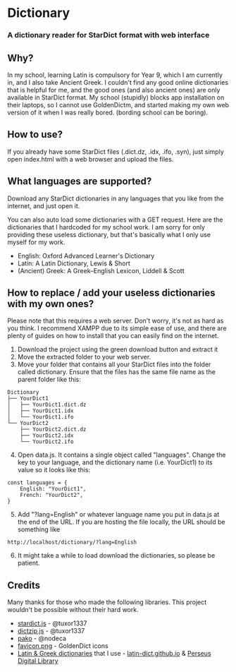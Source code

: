 # Dictionary

### A dictionary reader for StarDict format with web interface

## Why?
In my school, learning Latin is compulsory for Year 9, which I am currently in, and I also take Ancient Greek. I couldn't find any good online dictionaries that is helpful for me, and the good ones (and also ancient ones) are only available in StarDict format. My school (stupidly) blocks app installation on their laptops, so I cannot use GoldenDictm, and started making my own web version of it when I was really bored. (bording school can be boring).

## How to use?
If you already have some StarDict files (.dict.dz, .idx, .ifo, .syn), just simply open index.html with a web browser and upload the files.

## What languages are supported?
Download any StarDict dictionaries in any languages that you like from the internet, and just open it.

You can also auto load some dictionaries with a GET request.
Here are the dictionaries that I hardcoded for my school work. I am sorry for only providing these useless dictionary, but that's basically what I only use myself for my work.
* English: Oxford Advanced Learner's Dictionary
* Latin: A Latin Dictionary, Lewis & Short
* (Ancient) Greek: A Greek–English Lexicon, Liddell & Scott

## How to replace / add your useless dictionaries with my own ones?
Please note that this requires a web server. Don't worry, it's not as hard as you think. I recommend XAMPP due to its simple ease of use, and there are plenty of guides on how to install that you can easily find on the internet.

1. Download the project using the green download button and extract it
2. Move the extracted folder to your web server.
3. Move your folder that contains all your StarDict files into the folder called dictionary. Ensure that the files has the same file name as the parent folder like this:
```
Dictionary
├── YourDict1
│   ├── YourDict1.dict.dz
│   ├── YourDict1.idx
│   └── YourDict1.ifo
└── YourDict2
    ├── YourDict2.dict.dz
    ├── YourDict2.idx
    └── YourDict2.ifo
```
4. Open data.js. It contains a single object called "languages". Change the key to your language, and the dictionary name (i.e. YourDict1) to its value so it looks like this:
```
const languages = {
    English: "YourDict1",
    French: "YourDict2",
}
```
5. Add "?lang=English" or whatever language name you put in data.js at the end of the URL. If you are hosting the file locally, the URL should be something like 
```
http://localhost/dictionary/?lang=English
```
6. It might take a while to load download the dictionaries, so please be patient.

## Credits
Many thanks for those who made the following libraries. This project wouldn't be possible without their hard work.

* [stardict.js](https://framagit.org/tuxor1337/stardict.js) - @tuxor1337
* [dictzip.js](https://framagit.org/tuxor1337/dictzip.js) - @tuxor1337
* [pako](https://github.com/nodeca/pako) - @nodeca
* [favicon.png](https://github.com/goldendict/goldendict/blob/master/icons/icon32_sdict.png) - GoldenDict icons
* [Latin & Greek dictionaries](https://latin-dict.github.io/) that I use - [latin-dict.github.io](https://latin-dict.github.io/) & [Perseus Digital Library](http://www.perseus.tufts.edu/)

